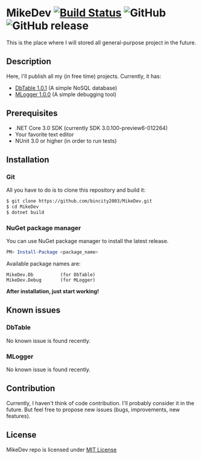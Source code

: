 # MikeDev [![Build Status](https://travis-ci.org/bincity2003/MikeDev.svg?branch=master)](https://travis-ci.org/bincity2003/MikeDev) ![GitHub](https://img.shields.io/github/license/bincity2003/MikeDev.svg?color=red&label=License&logo=MIT&style=plastic) ![GitHub release](https://img.shields.io/github/release/bincity2003/MikeDev.svg?logoColor=orange)
This is the place where I will stored all general-purpose project in the future.
## Description
Here, I'll publish all my (in free time) projects. Currently, it has:
* [DbTable 1.0.1](https://github.com/bincity2003/MikeDev/tree/dbtable-development/MikeDev.Db) (A simple NoSQL database)
* [MLogger 1.0.0](https://github.com/bincity2003/MikeDev/tree/mlogger-development/MikeDev.Debug) (A simple debugging tool)
## Prerequisites
* .NET Core 3.0 SDK (currently SDK 3.0.100-preview6-012264)
* Your favorite text editor
* NUnit 3.0 or higher (in order to run tests)
## Installation
### Git
All you have to do is to clone this repository and build it:
```bash
$ git clone https://github.com/bincity2003/MikeDev.git
$ cd MikeDev
$ dotnet build
```
### NuGet package manager
You can use NuGet package manager to install the latest release.
```powershell
PM> Install-Package <package_name>
```
Available package names are:
```
MikeDev.Db          (for DbTable)
MikeDev.Debug       (for MLogger)
```
**After installation, just start working!**
## Known issues
### DbTable
No known issue is found recently.
### MLogger
No known issue is found recently.
## Contribution
Currently, I haven't think of code contribution. I'll probably consider it in the future. 
But feel free to propose new issues (bugs, improvements, new features).
## License
MikeDev repo is licensed under [MIT License](https://github.com/bincity2003/MikeDev/blob/master/LICENSE)
